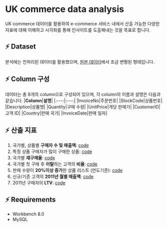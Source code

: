 # UK commerce data analysis
UK commerce 데이터를 활용하여 e-commerce 서비스 내에서 산출 가능한 다양한 지표에 대해 이해하고 시각화를 통해 인사이트를 도출해내는 것을 목표로 합니다.

## ⚡ Dataset  
분석에는 전처리된 데이터를 활용했으며, [원본 데이터](https://www.kaggle.com/carrie1/ecommerce-data)에서 조금 변형된 형태입니다.

## ⚡ Column 구성
데이터는 총 8개의 column으로 구성되어 있으며, 각 column의 이름과 설명은 다음과 같습니다.
|**Column**|**설명**|
|:---:|:---:|
|InvoiceNo|주문번호|
|StockCode|상품번호|
|Description|상품명|
|Quantity|구매 수량|
|UnitPrice|개당 판매가|
|CustomerID|고객 ID|
|Country|판매 국가|
|InvoiceDate|판매 일자|

## ⚡ 산출 지표
1. 국가별, 상품별 **구매자 수 및 매출액**: [code](https://github.com/Jangwonjin/DA_challenge/blob/main/UK_commerce/1.sql)
2. 특정 상품 구매자가 많이 구매한 상품: [code](https://github.com/Jangwonjin/DA_challenge/blob/main/UK_commerce/2.sql)
3. 국가별 **재구매율**: [code](https://github.com/Jangwonjin/DA_challenge/blob/main/UK_commerce/3.sql)
4. 국가별 첫 구매 후 **이탈**하는 고객의 **비율**: [code](https://github.com/Jangwonjin/DA_challenge/blob/main/UK_commerce/4.sql)
5. 판매 수량이 **20%이상 증가**한 상품 리스트 (연도기준): [code](https://github.com/Jangwonjin/DA_challenge/blob/main/UK_commerce/5.sql)
6. 신규/기존 고객의 **2011년 월별 매출액**: [code](https://github.com/Jangwonjin/DA_challenge/blob/main/UK_commerce/6.sql)
7. 2011년 구매자의 **LTV**: [code](https://github.com/Jangwonjin/DA_challenge/blob/main/UK_commerce/7.sql)

## ⚡ Requirements
* Workbench 8.0
* MySQL
